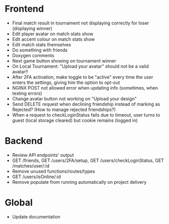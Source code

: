 # Frontend
- Final match result in tournament not displaying correctly for loser (displaying winner)
- Edit player avatar on match stats show
- Edit accent colour on match stats show
- Edit match stats themselves
- Do something with friends
- Doxygen comments
- Next game button showing on tournament winner
- On Local Tournament: "Upload your avatar" should not be a valid avatar!!
- After 2FA activation, make toggle to be "active" every time the user enters the settings, giving him the option to opt-out
- NGINX POST not allowed error when updating info (sometimes, when testing errors)
- Change avatar button not working on "Upload your design"
- Send DELETE request when declining friendship instead of marking as Rejected? (How to manage rejected friendships?)
- When a request to checkLoginStatus fails due to timeout, user turns to guest (local storage cleared) but cookie remains (logged in)

# Backend
- Review API endpoints' output
 - GET /friends, GET /users/2FA/setup, GET /users/checkLoginStatus, GET /matches/user/:id
- Remove unused functions/routes/types
 - GET /users/isOnline/:id
- Remove populate from running automatically on project delivery

# Global
- Update documentation